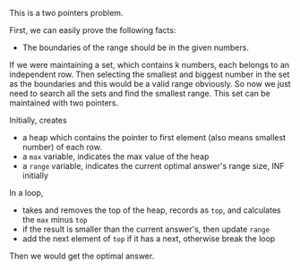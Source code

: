 This is a two pointers problem.

First, we can easily prove the following facts:
- The boundaries of the range should be in the given numbers.

If we were maintaining a set, which contains k numbers, each belongs to an independent row. 
Then selecting the smallest and biggest number in the set as the boundaries and this would be a valid range obviously. 
So now we just need to search all the sets and find the smallest range.
This set can be maintained with two pointers.

Initially, creates
- a heap which contains the pointer to first element (also means smallest number) of each row.
- a `max` variable, indicates the max value of the heap
- a `range` variable, indicates the current optimal answer's range size, INF initially

In a loop,
- takes and removes the top of the heap, records as `top`, and calculates the `max` minus `top`
- if the result is smaller than the current answer's, then update `range`
- add the next element of `top` if it has a next, otherwise break the loop

Then we would get the optimal answer.
